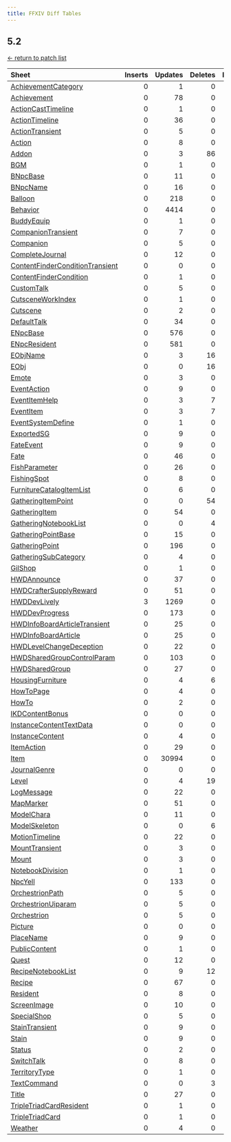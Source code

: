 ```yaml
---
title: FFXIV Diff Tables
---
```

## 5.2

[← return to patch list](https://makar8000.github.io/ffxiv-diff/)

| Sheet | Inserts | Updates | Deletes | Reorders |
| :---- | ------: | ------: | ------: | -------: |
| [AchievementCategory](AchievementCategory) |       0 |       1 |       0 |        0 |
| [Achievement](Achievement) |       0 |      78 |       0 |        0 |
| [ActionCastTimeline](ActionCastTimeline) |       0 |       1 |       0 |        0 |
| [ActionTimeline](ActionTimeline) |       0 |      36 |       0 |        0 |
| [ActionTransient](ActionTransient) |       0 |       5 |       0 |        0 |
| [Action](Action) |       0 |       8 |       0 |        0 |
| [Addon](Addon) |       0 |       3 |      86 |        0 |
| [BGM](BGM) |       0 |       1 |       0 |        0 |
| [BNpcBase](BNpcBase) |       0 |      11 |       0 |        0 |
| [BNpcName](BNpcName) |       0 |      16 |       0 |        0 |
| [Balloon](Balloon) |       0 |     218 |       0 |        0 |
| [Behavior](Behavior) |       0 |    4414 |       0 |        0 |
| [BuddyEquip](BuddyEquip) |       0 |       1 |       0 |        0 |
| [CompanionTransient](CompanionTransient) |       0 |       7 |       0 |        0 |
| [Companion](Companion) |       0 |       5 |       0 |        0 |
| [CompleteJournal](CompleteJournal) |       0 |      12 |       0 |        0 |
| [ContentFinderConditionTransient](ContentFinderConditionTransient) |       0 |       0 |       0 |        0 |
| [ContentFinderCondition](ContentFinderCondition) |       0 |       1 |       0 |        0 |
| [CustomTalk](CustomTalk) |       0 |       5 |       0 |        0 |
| [CutsceneWorkIndex](CutsceneWorkIndex) |       0 |       1 |       0 |        0 |
| [Cutscene](Cutscene) |       0 |       2 |       0 |        0 |
| [DefaultTalk](DefaultTalk) |       0 |      34 |       0 |        0 |
| [ENpcBase](ENpcBase) |       0 |     576 |       0 |        0 |
| [ENpcResident](ENpcResident) |       0 |     581 |       0 |        0 |
| [EObjName](EObjName) |       0 |       3 |      16 |        0 |
| [EObj](EObj) |       0 |       0 |      16 |        0 |
| [Emote](Emote) |       0 |       3 |       0 |        0 |
| [EventAction](EventAction) |       0 |       9 |       0 |        0 |
| [EventItemHelp](EventItemHelp) |       0 |       3 |       7 |        0 |
| [EventItem](EventItem) |       0 |       3 |       7 |        0 |
| [EventSystemDefine](EventSystemDefine) |       0 |       1 |       0 |        0 |
| [ExportedSG](ExportedSG) |       0 |       9 |       0 |        0 |
| [FateEvent](FateEvent) |       0 |       9 |       0 |        0 |
| [Fate](Fate) |       0 |      46 |       0 |        0 |
| [FishParameter](FishParameter) |       0 |      26 |       0 |        0 |
| [FishingSpot](FishingSpot) |       0 |       8 |       0 |        0 |
| [FurnitureCatalogItemList](FurnitureCatalogItemList) |       0 |       6 |       0 |        0 |
| [GatheringItemPoint](GatheringItemPoint) |       0 |       0 |      54 |        0 |
| [GatheringItem](GatheringItem) |       0 |      54 |       0 |        0 |
| [GatheringNotebookList](GatheringNotebookList) |       0 |       0 |       4 |        0 |
| [GatheringPointBase](GatheringPointBase) |       0 |      15 |       0 |        0 |
| [GatheringPoint](GatheringPoint) |       0 |     196 |       0 |        0 |
| [GatheringSubCategory](GatheringSubCategory) |       0 |       4 |       0 |        0 |
| [GilShop](GilShop) |       0 |       1 |       0 |        0 |
| [HWDAnnounce](HWDAnnounce) |       0 |      37 |       0 |        0 |
| [HWDCrafterSupplyReward](HWDCrafterSupplyReward) |       0 |      51 |       0 |        0 |
| [HWDDevLively](HWDDevLively) |       3 |    1269 |       0 |        0 |
| [HWDDevProgress](HWDDevProgress) |       0 |     173 |       0 |        0 |
| [HWDInfoBoardArticleTransient](HWDInfoBoardArticleTransient) |       0 |      25 |       0 |        0 |
| [HWDInfoBoardArticle](HWDInfoBoardArticle) |       0 |      25 |       0 |        0 |
| [HWDLevelChangeDeception](HWDLevelChangeDeception) |       0 |      22 |       0 |        0 |
| [HWDSharedGroupControlParam](HWDSharedGroupControlParam) |       0 |     103 |       0 |        0 |
| [HWDSharedGroup](HWDSharedGroup) |       0 |      27 |       0 |        0 |
| [HousingFurniture](HousingFurniture) |       0 |       4 |       6 |        0 |
| [HowToPage](HowToPage) |       0 |       4 |       0 |        0 |
| [HowTo](HowTo) |       0 |       2 |       0 |        0 |
| [IKDContentBonus](IKDContentBonus) |       0 |       0 |       0 |        0 |
| [InstanceContentTextData](InstanceContentTextData) |       0 |       0 |       0 |        0 |
| [InstanceContent](InstanceContent) |       0 |       4 |       0 |        0 |
| [ItemAction](ItemAction) |       0 |      29 |       0 |        0 |
| [Item](Item) |       0 |   30994 |       0 |        0 |
| [JournalGenre](JournalGenre) |       0 |       0 |       0 |        0 |
| [Level](Level) |       0 |       4 |      19 |        0 |
| [LogMessage](LogMessage) |       0 |      22 |       0 |        0 |
| [MapMarker](MapMarker) |       0 |      51 |       0 |        0 |
| [ModelChara](ModelChara) |       0 |      11 |       0 |        0 |
| [ModelSkeleton](ModelSkeleton) |       0 |       0 |       6 |        0 |
| [MotionTimeline](MotionTimeline) |       0 |      22 |       0 |        0 |
| [MountTransient](MountTransient) |       0 |       3 |       0 |        0 |
| [Mount](Mount) |       0 |       3 |       0 |        0 |
| [NotebookDivision](NotebookDivision) |       0 |       1 |       0 |        0 |
| [NpcYell](NpcYell) |       0 |     133 |       0 |        0 |
| [OrchestrionPath](OrchestrionPath) |       0 |       5 |       0 |        0 |
| [OrchestrionUiparam](OrchestrionUiparam) |       0 |       5 |       0 |        0 |
| [Orchestrion](Orchestrion) |       0 |       5 |       0 |        0 |
| [Picture](Picture) |       0 |       0 |       0 |        0 |
| [PlaceName](PlaceName) |       0 |       9 |       0 |        0 |
| [PublicContent](PublicContent) |       0 |       1 |       0 |        0 |
| [Quest](Quest) |       0 |      12 |       0 |        0 |
| [RecipeNotebookList](RecipeNotebookList) |       0 |       9 |      12 |        0 |
| [Recipe](Recipe) |       0 |      67 |       0 |        0 |
| [Resident](Resident) |       0 |       8 |       0 |        0 |
| [ScreenImage](ScreenImage) |       0 |      10 |       0 |        0 |
| [SpecialShop](SpecialShop) |       0 |       5 |       0 |        0 |
| [StainTransient](StainTransient) |       0 |       9 |       0 |        0 |
| [Stain](Stain) |       0 |       9 |       0 |        0 |
| [Status](Status) |       0 |       2 |       0 |        0 |
| [SwitchTalk](SwitchTalk) |       0 |       8 |       0 |        0 |
| [TerritoryType](TerritoryType) |       0 |       1 |       0 |        0 |
| [TextCommand](TextCommand) |       0 |       0 |       3 |        0 |
| [Title](Title) |       0 |      27 |       0 |        0 |
| [TripleTriadCardResident](TripleTriadCardResident) |       0 |       1 |       0 |        0 |
| [TripleTriadCard](TripleTriadCard) |       0 |       1 |       0 |        0 |
| [Weather](Weather) |       0 |       4 |       0 |        0 |